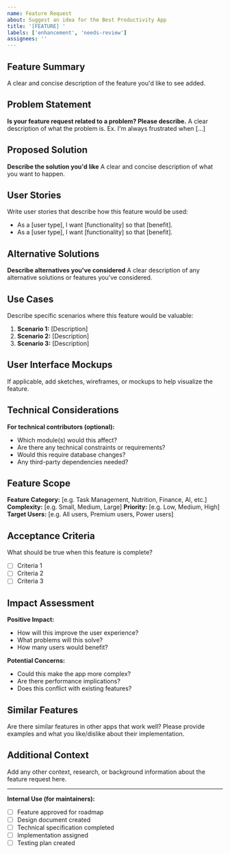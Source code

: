 ```yaml
---
name: Feature Request
about: Suggest an idea for the Best Productivity App
title: '[FEATURE] '
labels: ['enhancement', 'needs-review']
assignees: ''
---
```


## Feature Summary
A clear and concise description of the feature you'd like to see added.

## Problem Statement
**Is your feature request related to a problem? Please describe.**
A clear description of what the problem is. Ex. I'm always frustrated when [...]

## Proposed Solution
**Describe the solution you'd like**
A clear and concise description of what you want to happen.

## User Stories
Write user stories that describe how this feature would be used:
- As a [user type], I want [functionality] so that [benefit].
- As a [user type], I want [functionality] so that [benefit].

## Alternative Solutions
**Describe alternatives you've considered**
A clear description of any alternative solutions or features you've considered.

## Use Cases
Describe specific scenarios where this feature would be valuable:
1. **Scenario 1:** [Description]
2. **Scenario 2:** [Description]
3. **Scenario 3:** [Description]

## User Interface Mockups
If applicable, add sketches, wireframes, or mockups to help visualize the feature.

## Technical Considerations
**For technical contributors (optional):**
- Which module(s) would this affect?
- Are there any technical constraints or requirements?
- Would this require database changes?
- Any third-party dependencies needed?

## Feature Scope
**Feature Category:** [e.g. Task Management, Nutrition, Finance, AI, etc.]
**Complexity:** [e.g. Small, Medium, Large]
**Priority:** [e.g. Low, Medium, High]
**Target Users:** [e.g. All users, Premium users, Power users]

## Acceptance Criteria
What should be true when this feature is complete?
- [ ] Criteria 1
- [ ] Criteria 2
- [ ] Criteria 3

## Impact Assessment
**Positive Impact:**
- How will this improve the user experience?
- What problems will this solve?
- How many users would benefit?

**Potential Concerns:**
- Could this make the app more complex?
- Are there performance implications?
- Does this conflict with existing features?

## Similar Features
Are there similar features in other apps that work well? Please provide examples and what you like/dislike about their implementation.

## Additional Context
Add any other context, research, or background information about the feature request here.

---

**Internal Use (for maintainers):**
- [ ] Feature approved for roadmap
- [ ] Design document created
- [ ] Technical specification completed
- [ ] Implementation assigned
- [ ] Testing plan created
